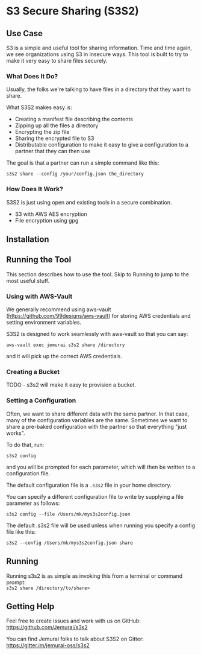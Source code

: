 # S3 Secure Sharing (S3S2)

## Use Case

S3 is a simple and useful tool for sharing information.  Time and time again, we see organizations using S3 in 
insecure ways.  This tool is built to try to make it very
easy to share files securely.


### What Does It Do?

Usually, the folks we're talking to have files in a directory
that they want to share.

What S3S2 makes easy is:
- Creating a manifest file describing the contents
- Zipping up all the files a directory
- Encrypting the zip file
- Sharing the encrypted file to S3
- Distributable configuration to make it easy to give a configuration to a partner that they can then use

The goal is that a partner can run a simple command like this:

`s3s2 share --config /your/config.json the_directory` 

### How Does It Work?

S3S2 is just using open and existing tools in a secure combination.
- S3 with AWS AES encryption
- File encryption using gpg

## Installation


## Running the Tool

This section describes how to use the tool.  Skip to Running to jump to the most useful stuff.

### Using with AWS-Vault

We generally recommend using aws-vault (https://github.com/99designs/aws-vault) for storing AWS credentials and setting 
environment variables.

S3S2 is designed to work seamlessly with aws-vault so that you can say: 

`aws-vault exec jemurai s3s2 share /directory`

and it will pick up the correct AWS credentials.

### Creating a Bucket

TODO - s3s2 will make it easy to provision a bucket.

### Setting a Configuration

Often, we want to share different data with the same partner.
In that case, many of the configuration variables are the same.  Sometimes we want to share a pre-baked configuration 
with the partner so that everything "just works".

To do that, run: 

`s3s2 config`

and you will be prompted for each parameter, which will then be written to a configuration file.

The default configuration file is a `.s3s2` file in your home directory.

You can specify a different configuration file to write by supplying a file parameter as follows:

`s3s2 config --file /Users/mk/mys3s2config.json`

The default .s3s2 file will be used unless when running you 
specify a config file like this:

`s3s2 --config /Users/mk/mys3s2config.json share`

## Running

Running s3s2 is as simple as invoking this from a terminal or command prompt:  
`s3s2 share /directory/to/share>`

## Getting Help

Feel free to create issues and work with us on GitHub: 
https://github.com/Jemurai/s3s2

You can find Jemurai folks to talk about S3S2 on Gitter:
https://gitter.im/jemurai-oss/s3s2